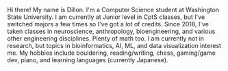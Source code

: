 Hi there! My name is Dillon.
I'm a Computer Science student at Washington State University.
I am currently at Junior level in CptS classes, but I've switched majors a few times so I've got a lot of credits.
Since 2018, I've taken classes in neuroscience, anthropology, bioengineering, and various other engineering disciplines. Plenty of math too.
I am currently not in research, but topics in bioinformatics, AI, ML, and data visualization interest me. 
My hobbies include bouldering, reading/writing, chess, gaming/game dev, piano, and learning languages (currently Japanese). 
